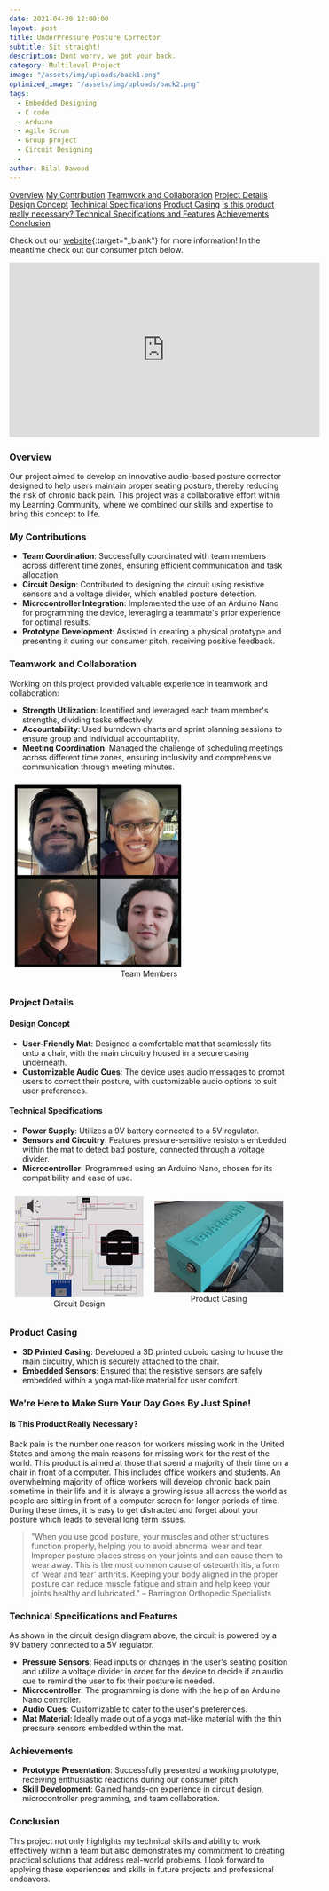 ```yaml
---
date: 2021-04-30 12:00:00
layout: post
title: UnderPressure Posture Corrector
subtitle: Sit straight!
description: Dont worry, we got your back.
category: Multilevel Project
image: "/assets/img/uploads/back1.png"
optimized_image: "/assets/img/uploads/back2.png"
tags:
  - Embedded Designing
  - C code
  - Arduino
  - Agile Scrum
  - Group project
  - Circuit Designing
  - 
author: Bilal Dawood
---
```

[Overview](#overview)
[My Contribution](#my-contributions)
[Teamwork and Collaboration](#teamwork-and-collaboration)
[Project Details](#project-details)
[Design Concept](#design-concept)
[Techinical Specifications](#technical-specifications)
[Product Casing](#product-casing)
[Is this product really necessary? ](#is-this-product-really-necessary)
[Technical Specifications and Features](#technical-specifications-and-features)
[Achievements](#achievements)
[Conclusion](#conclusion)

Check out our [website](https://connorflc10.github.io/#){:target="_blank"} for more information! In the meantime check out our consumer pitch below. 

<iframe width="560" height="315" src="https://www.youtube.com/embed/khaodWmAJ0g?si=VGoKz6gzbjBOj2SQ" title="YouTube video player" frameborder="0" allow="accelerometer; autoplay; clipboard-write; encrypted-media; gyroscope; picture-in-picture; web-share" referrerpolicy="strict-origin-when-cross-origin" allowfullscreen></iframe>

### Overview

Our project aimed to develop an innovative audio-based posture corrector designed to help users maintain proper seating posture, thereby reducing the risk of chronic back pain. This project was a collaborative effort within my Learning Community, where we combined our skills and expertise to bring this concept to life.

### My Contributions

- **Team Coordination**: Successfully coordinated with team members across different time zones, ensuring efficient communication and task allocation.
- **Circuit Design**: Contributed to designing the circuit using resistive sensors and a voltage divider, which enabled posture detection.
- **Microcontroller Integration**: Implemented the use of an Arduino Nano for programming the device, leveraging a teammate's prior experience for optimal results.
- **Prototype Development**: Assisted in creating a physical prototype and presenting it during our consumer pitch, receiving positive feedback.

### Teamwork and Collaboration

Working on this project provided valuable experience in teamwork and collaboration:
- **Strength Utilization**: Identified and leveraged each team member's strengths, dividing tasks effectively.
- **Accountability**: Used burndown charts and sprint planning sessions to ensure group and individual accountability.
- **Meeting Coordination**: Managed the challenge of scheduling meetings across different time zones, ensuring inclusivity and comprehensive communication through meeting minutes.

<div style="display: flex; align-items: center; justify-content: space-between;">
  <div style="flex: 1; padding: 10px;">
    <img src="/assets/img/undepressure/TenAciousTen.png" alt="Team Members" style="width: 300px;">
    <figcaption style="text-align: center;">Team Members</figcaption>
  </div>
</div>

### Project Details

#### Design Concept

- **User-Friendly Mat**: Designed a comfortable mat that seamlessly fits onto a chair, with the main circuitry housed in a secure casing underneath.
- **Customizable Audio Cues**: The device uses audio messages to prompt users to correct their posture, with customizable audio options to suit user preferences.

#### Technical Specifications

- **Power Supply**: Utilizes a 9V battery connected to a 5V regulator.
- **Sensors and Circuitry**: Features pressure-sensitive resistors embedded within the mat to detect bad posture, connected through a voltage divider.
- **Microcontroller**: Programmed using an Arduino Nano, chosen for its compatibility and ease of use.

<div style="display: flex; align-items: center; justify-content: space-between;">
  <div style="flex: 1; padding: 10px;">
    <img src="/assets/img/undepressure/circuit_design.png" alt="Circuit Design" style="width: 100%;">
    <figcaption style="text-align: center;">Circuit Design</figcaption>
  </div>
  <div style="flex: 1; padding: 10px;">
    <img src="/assets/img/undepressure/back1.png" alt="Product Casing" style="width: 100%;">
    <figcaption style="text-align: center;">Product Casing</figcaption>
  </div>
</div>

### Product Casing

- **3D Printed Casing**: Developed a 3D printed cuboid casing to house the main circuitry, which is securely attached to the chair.
- **Embedded Sensors**: Ensured that the resistive sensors are safely embedded within a yoga mat-like material for user comfort.

### We're Here to Make Sure Your Day Goes By Just Spine!

#### Is This Product Really Necessary?

Back pain is the number one reason for workers missing work in the United States and among the main reasons for missing work for the rest of the world. This product is aimed at those that spend a majority of their time on a chair in front of a computer. This includes office workers and students. An overwhelming majority of office workers will develop chronic back pain sometime in their life and it is always a growing issue all across the world as people are sitting in front of a computer screen for longer periods of time. During these times, it is easy to get distracted and forget about your posture which leads to several long term issues.

> "When you use good posture, your muscles and other structures function properly, helping you to avoid abnormal wear and tear. Improper posture places stress on your joints and can cause them to wear away. This is the most common cause of osteoarthritis, a form of 'wear and tear' arthritis. Keeping your body aligned in the proper posture can reduce muscle fatigue and strain and help keep your joints healthy and lubricated."
> – Barrington Orthopedic Specialists

### Technical Specifications and Features

As shown in the circuit design diagram above, the circuit is powered by a 9V battery connected to a 5V regulator.

- **Pressure Sensors**: Read inputs or changes in the user's seating position and utilize a voltage divider in order for the device to decide if an audio cue to remind the user to fix their posture is needed.
- **Microcontroller**: The programming is done with the help of an Arduino Nano controller.
- **Audio Cues**: Customizable to cater to the user's preferences.
- **Mat Material**: Ideally made out of a yoga mat-like material with the thin pressure sensors embedded within the mat.

### Achievements

- **Prototype Presentation**: Successfully presented a working prototype, receiving enthusiastic reactions during our consumer pitch.
- **Skill Development**: Gained hands-on experience in circuit design, microcontroller programming, and team collaboration.

### Conclusion

This project not only highlights my technical skills and ability to work effectively within a team but also demonstrates my commitment to creating practical solutions that address real-world problems. I look forward to applying these experiences and skills in future projects and professional endeavors.
